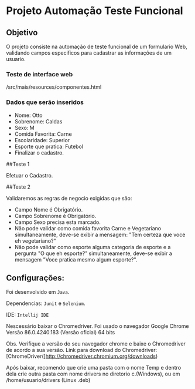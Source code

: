 # Projeto Automação Teste Funcional



## Objetivo

O projeto consiste na automação de teste funcional de um formulario Web, validando campos especificos para cadastrar as informações de um usuario.

### Teste de interface web

/src/mais/resources/componentes.html


### Dados que serão inseridos

- Nome: Otto
- Sobrenome: Caldas
- Sexo: M
- Comida Favorita: Carne
- Escolaridade: Superior
- Esporte que pratica: Futebol
- Finalizar o cadastro.


##Teste 1

Efetuar o Cadastro.


##Teste 2


Validaremos as regras de negocio exigidas que são:
- Campo Nome é Obrigatório.
- Campo Sobrenome é Obrigatório.
- Campo Sexo precisa esta marcado.
- Não pode validar como comida favorita Carne e Vegetariano simultaneamente, deve-se
exibir a mensagem: "Tem certeza que voce eh vegetariano?"
- Não pode validar como esporte alguma categoria de esporte e a pergunta "O que eh esporte?" 
simultaneamente, deve-se exibir a mensagem "Voce pratica mesmo algum esporte?".

## Configurações:

Foi desenvolvido em ```Java```. <p>
Dependencias: ```Junit``` e ```Selenium```.<p>
IDE: ```Intellij IDE```<p>
Nescessário baixar o Chromedriver. Foi usado o navegador Google Chrome Versão 86.0.4240.183 (Versão oficial) 64 bits<p>
Obs. Verifique a versão do seu navegador chrome e baixe o Chromedriver de acordo a sua versão.
Link para download do Chromedriver: [ChromeDriver(]http://chromedriver.chromium.org/downloads)<p>
Após baixar, recomendo que crie uma pasta com o nome Temp e dentro dela crie outra pasta com nome drivers no diretorio c.(Windows), ou em /home/usuario/drivers (Linux .deb)

